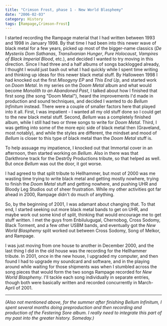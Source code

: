 ```yaml
---
title: "Crimson Frost, phase 1 - New World Blasphemy"
date: "2006-02-03"
category: History
tags: [Rampage,Crimson-Frost]
---
```


I started recording the Rampage material that I had written between 1993 and 1998 in January 1998. By that time I had been into this newer wave of black metal for a few years, picked up most of the bigger-name classics (*De Mysteriis Dom Sathanas*, *Transilvanian Hunger*, *Pure Holocaust*, *Vampires of Black Imperial Blood*, etc.), and decided I wanted to try moving in this direction. Since I had three and a half albums of songs backlogged already, I thought I would just bash out what I had quickly while I spent time writing and thinking up ideas for this newer black metal stuff. By Halloween 1998 I had knocked out the first *Misogyny EP* and *This End Up*, and started work on *Doom Metal*. In my series on the *Doom Metal* album and what would become *Monolith to an Abandoned Past*, I talked about how I finished that first song (the song "Doom Metal"), heard the improvements I'd made in production and sound techniques, and decided I wanted to do *Bellum Infinitum* instead. There were a couple of smaller factors here that played into it all. First, I was impatient - I wanted all my old stuff done so I could get to the new black metal stuff. Second, *Bellum* was a completely finished album, while I still had two or three songs to write for *Doom Metal*. Third, I was getting into some of the more epic side of black metal then (Graveland, most notably), and while the styles are different, the mindset and mood of *Bellum* is closer to this type of black metal than the *Doom Metal* stuff is.

To help assuage my impatience, I knocked out that Immortal cover in an afternoon, then started working on *Bellum*. Also in there was that Darkthrone track for the Destr0y Productions tribute, so that helped as well. But once *Bellum* was out the door, it got worse.

I had agreed to that split tribute to Hellhammer, but most of 2000 was me wasting time trying to write black metal and getting mostly nowhere, trying to finish the *Doom Metal* stuff and getting nowhere, and pushing UHR and Bloody Leg Studios out of sheer frustration. While my other activities got far ahead in 2000, Rampage didn't do much of anything.

So, by the beginning of 2001, I was adamant about changing that. To that end, I started seeking out more black metal bands to get on UHR, and maybe work out some kind of split, thinking that would encourage me to get stuff written. I met the guys from Enbilulugugal, Chernobog, Cross Sodomy, Black Torment, and a few other USBM bands, and eventually got the *New World Blasphemy* split worked out between Cross Sodomy, Song of Melkor, and Rampage.

I was just moving from one house to another in December 2000, and the last thing I did in the old house was the recording for the Hellhammer tribute. In 2001, once in the new house, I upgraded my computer, and then found I had to upgrade my soundcard and software, and in the playing around while waiting for those shipments was when I stumbled across the song pieces that would form the two songs Rampage recorded for *New World Blasphemy*. I'll tackle each song individually in separate entries, though both were basically written and recorded concurrently in March-April of 2001.

***

*(Also not mentioned above, for the summer after finishing Bellum Infinitum, I spent several months doing preproduction and then recording and production of the Festering Sore album. I really need to integrate this part of my past into the greater history. Someday.)*
